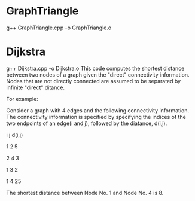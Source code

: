# GraphTriangle
g++ GraphTriangle.cpp -o GraphTriangle.o
# Dijkstra
g++ Dijkstra.cpp -o Dijkstra.o
This code computes the shortest distance between two nodes of a graph given the "direct"
connectivity information. Nodes that are not directly connected are assumed to be separated
by infinite "direct" ditance.
 
 For example:
 
 Consider a graph with 4 edges and the following connectivity information. The connectivity information is 
 specified by specifying the indices of the two endpoints of an edge(i and j), followed by the diatance, 
 d(i,j).
 
 i j d(i,j)
 
 1 2 5
 
 2 4 3
 
 1 3 2
 
 1 4 25
 
 The shortest distance between Node No. 1 and Node No. 4 is 8.
